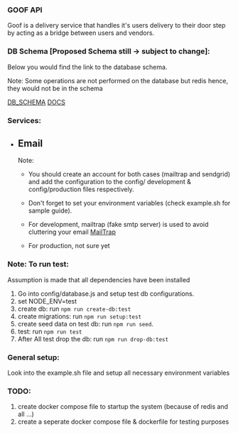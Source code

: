 ### **GOOF API**
Goof is a delivery service that handles it's users delivery to their door step by acting as a bridge between users and vendors.

 ### DB Schema [Proposed Schema still -> subject to change]:
 Below you would find the link to the database schema. 

 Note: Some operations are not performed on the database but redis hence, they would not be in the schema

 [DB_SCHEMA](https://dbdiagram.io/d/62148066485e433543f462a8)
 [DOCS](https://documenter.getpostman.com/view/16498899/UVysyw6U)

### Services:
 - ## Email
    Note: 
      - You should create an account for both cases (mailtrap and sendgrid) and add the configuration to the config/ development & config/production files respectively.
      - Don't forget to set your environment variables (check example.sh for sample guide).

    - For development, mailtrap (fake smtp server) is used to avoid cluttering your email [MailTrap](https://mailtrap.io)
    - For production, not sure yet


### Note: To run test:

Assumption is made that all dependencies have been installed

1. Go into config/database.js and setup test db configurations.
2. set NODE_ENV=test
3. create db: run `npm run create-db:test`
4. create migrations: run `npm run setup:test`
5. create seed data on test db: run `npm run seed`.
6. test: run `npm run test`
7. After All test drop the db: run `npm run drop-db:test`

### General setup:
 Look into the example.sh file and setup all necessary environment variables

### TODO:
1. create docker compose file to startup the system (because of redis and all ...)
2. create a seperate docker compose file & dockerfile for testing purposes
 